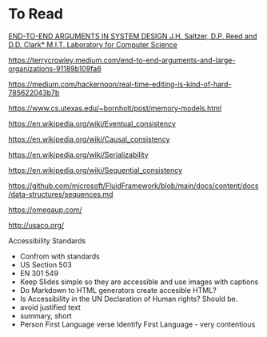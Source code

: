 # To Read

[END-TO-END ARGUMENTS IN SYSTEM DESIGN J.H. Saltzer, D.P. Reed and D.D. Clark* M.I.T. Laboratory for Computer Science](http://web.mit.edu/Saltzer/www/publications/endtoend/endtoend.pdf)

https://terrycrowley.medium.com/end-to-end-arguments-and-large-organizations-91189b109fa6

https://medium.com/hackernoon/real-time-editing-is-kind-of-hard-785622043b7b

https://www.cs.utexas.edu/~bornholt/post/memory-models.html

https://en.wikipedia.org/wiki/Eventual_consistency

https://en.wikipedia.org/wiki/Causal_consistency

https://en.wikipedia.org/wiki/Serializability

https://en.wikipedia.org/wiki/Sequential_consistency

https://github.com/microsoft/FluidFramework/blob/main/docs/content/docs/data-structures/sequences.md

https://omegaup.com/

http://usaco.org/

Accessibility Standards
- Confrom with standards
- US Section 503
- EN 301 549
- Keep Slides simple so they are accessible and use images with captions
- Do Markdown to HTML generators create accesible HTML?
- Is Accessibility in the UN Declaration of Human rights? Should be.
- avoid justified text
- summary, short
- Person First Language verse Identify First Language - very contentious